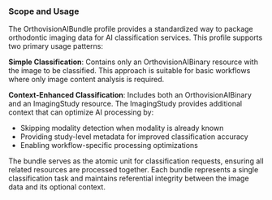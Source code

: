 ### Scope and Usage

The OrthovisionAIBundle profile provides a standardized way to package orthodontic imaging data for AI classification services. This profile supports two primary usage patterns:

**Simple Classification**: Contains only an OrthovisionAIBinary resource with the image to be classified. This approach is suitable for basic workflows where only image content analysis is required.

**Context-Enhanced Classification**: Includes both an OrthovisionAIBinary and an ImagingStudy resource. The ImagingStudy provides additional context that can optimize AI processing by:
* Skipping modality detection when modality is already known
* Providing study-level metadata for improved classification accuracy
* Enabling workflow-specific processing optimizations

The bundle serves as the atomic unit for classification requests, ensuring all related resources are processed together. Each bundle represents a single classification task and maintains referential integrity between the image data and its optional context.
